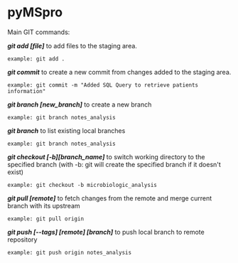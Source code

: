 # pyMSpro

Main GIT commands:

  _**git add [file]**_  to add files to the staging area.

    example: git add .

  _**git commit**_  to create a new commit from changes added to the staging area.

    example: git commit -m "Added SQL Query to retrieve patients information"

  _**git branch [new_branch]**_  to create a new branch

    example: git branch notes_analysis

  _**git branch**_  to list existing local branches

    example: git branch notes_analysis

  _**git checkout [-b][branch_name]**_  to switch working directory to the specified branch (with -b: git will create the specified branch if it doesn't exist)

    example: git checkout -b microbiologic_analysis

  _**git pull [remote]**_  to fetch changes from the remote and merge current branch with its upstream

    example: git pull origin

  _**git push [--tags] [remote] [branch]**_ to push local branch to remote repository

    example: git push origin notes_analysis
